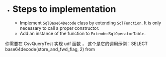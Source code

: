 - # Steps to implementation
  * Implement `SqlBase64Decode` class by extending `SqlFunction`. It is only necessary to
   call a proper constructor.
  * Add an instance of the function to `ExtendedSqlOperatorTable`.

你需要在 CsvQueryTest 实现 udf 函数 ， 这个是它的调用示例：SELECT base64decode(store_and_fwd_flag, 2) from